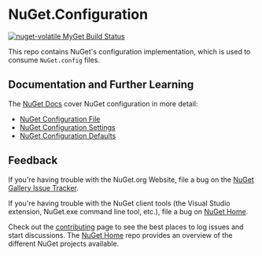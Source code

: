 # NuGet.Configuration

[![nuget-volatile MyGet Build Status](https://www.myget.org/BuildSource/Badge/nuget-volatile?identifier=945d1320-1da9-4a2c-9e99-4a67ffa823a3)](https://www.myget.org/)

This repo contains NuGet's configuration implementation, which is used to consume `NuGet.config` files.

## Documentation and Further Learning

The [NuGet Docs](http://docs.nuget.org) cover NuGet configuration in more detail:

* [NuGet Configuration File](http://docs.nuget.org/consume/nuget-config-file)
* [NuGet Configuration Settings](http://docs.nuget.org/consume/NuGet-Config-Settings)
* [NuGet Configuration Defaults](http://docs.nuget.org/Consume/NuGet-Config-Defaults)

## Feedback

If you're having trouble with the NuGet.org Website, file a bug on the [NuGet Gallery Issue Tracker](https://github.com/nuget/NuGetGallery/issues). 

If you're having trouble with the NuGet client tools (the Visual Studio extension, NuGet.exe command line tool, etc.), file a bug on [NuGet Home](https://github.com/nuget/home/issues).

Check out the [contributing](http://docs.nuget.org/contribute) page to see the best places to log issues and start discussions. The [NuGet Home](https://github.com/NuGet/Home) repo provides an overview of the different NuGet projects available.

